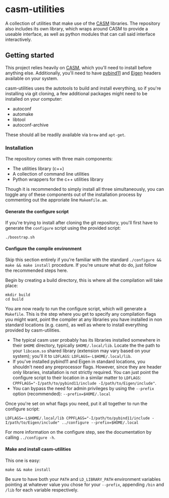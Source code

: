 # casm-utilities
A collection of utilities that make use of the [CASM](https://github.com/prisms-center/CASMcode) libraries. The repository also includes its own library, which wraps around CASM to provide a useable interface, as well as python modules that can call said interface interactively.

## Getting started
This project relies heavily on [CASM](https://github.com/prisms-center/CASMcode), which you'll need to install before anything else. Additionally, you'll need to have [pybind11](https://github.com/pybind/pybind11) and [Eigen](http://eigen.tuxfamily.org/index.php?title=Main_Page) headers available on your system.

casm-utilities uses the autotools to build and install everything, so if you're installing via git cloning, a few additional packages might need to be installed on your computer:

* autoconf
* automake
* libtool
* autoconf-archive

These should all be readily available via ```brew``` and ```apt-get```.

### Installation
The repository comes with three main components:

* The utilities library (c++)
* A collection of command line utilities
* Python wrappers for the c++ utilities library

Though it is recommended to simply install all three simultaneously, you can toggle any of these components out of the installation process by commenting out the approriate line ```Makemfile.am```.

#### Generate the configure script
If you're trying to install after cloning the git repository, you'll first have to generate the ```configure``` script using the provided script:
```
./boostrap.sh
```

#### Configure the compile environment
Skip this section entirely if you're familiar with the standard ```./configure && make && make install``` procedure. If you're unsure what do do, just follow the recommended steps here.

Begin by creating a build directory, this is where all the compilation will take place:
```
mkdir build
cd build
```

You are now ready to run the configure script, which will generate a ```Makefile```. This is the step where you get to specify any compilation flags you might want, point the compiler at any libraries you have installed in non standard locations (e.g. casm), as well as where to install everything provided by casm-utilities.

* The typical casm user probably has its libraries installed somewhere in their ```$HOME``` directory, typically ```$HOME/.local/lib```. Locate the the path to your ```libcasm.so``` shared library (extension may vary based on your system); you'll it to ```LDFLAGS```: ```LDFLAGS=-L$HOME/.local/lib```.
* If you've installed pybind11 and Eigen in standard locations, you shouldn't need any preprocessor flags. However, since they are header only libraries, installation is not strictly required. You can just point the configure script to their location in a similar matter to ```LDFLAGS```: ```CPPFLAGS="-I/path/to/pybind11/include -I/path/to/Eigen/include"```.
* You can bypass the need for admin privileges by using the ```--prefix``` option (recommended): ```--prefix=$HOME/.local```

Once you're set on what flags you need, put it all together to run the configure script:
```
LDFLAGS=-L$HOME/.local/lib CPPFLAGS="-I/path/to/pybind11/include -I/path/to/Eigen/include" ../configure --prefix=$HOME/.local
```

For more information on the configure step, see the documentation by calling ```../configure -h```.

#### Make and install casm-utilities
This one is easy:
```
make && make install
```

Be sure to have both your ```PATH``` and ```LD_LIBRARY_PATH``` environment variables pointing at whatever value you chose for your ```--prefix```, appending ```/bin``` and ```/lib``` for each variable respectively.
